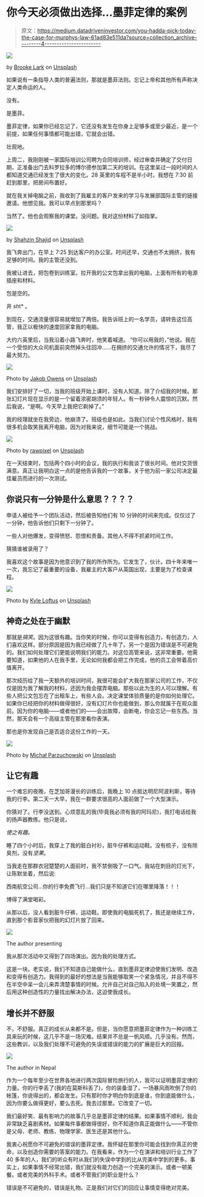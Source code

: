 # 你今天必须做出选择…墨菲定律的案例

> 原文：<https://medium.datadriveninvestor.com/you-hadda-pick-today-the-case-for-murphys-law-61ad83e511da?source=collection_archive---------4----------------------->

![](img/a5510b11f1d7653f72d35386d7a89aa4.png)

by [Brooke Lark](https://unsplash.com/@brookelark?utm_source=medium&utm_medium=referral) on [Unsplash](https://unsplash.com?utm_source=medium&utm_medium=referral)

如果说有一条指导人类的普遍法则，那就是墨菲法则。忘记上帝和其他所有声称决定人类命运的人。

没有。

是墨菲。

墨菲定律，如果你已经忘记了，它还没有发生在你身上足够多或至少最近，是一个前提，如果任何事情都可能出错，它就会出错。

壮观地。

上周二，我刚刚被一家国际培训公司聘为合同培训师，经过审查并确定了交付日期，正准备出门去科罗拉多的博尔德参加第二天的培训。在这里呆过一段时间的人都知道交通已经发生了很大的变化。28 英里的车程不是半小时。我想在 7:30 前赶到那里，把房间布置好。

就在我关掉电脑之前，我收到了我雇主的客户发来的学习与发展部国际主管的链接邀请。他想见我。我可以早点到那里吗？

当然了。他也会观察我的课堂。没问题。我对这份材料了如指掌。

![](img/f53c900ba6bf6d4e43876998e24afa4d.png)

by [Shahzin Shajid](https://unsplash.com/@shahzin_2903?utm_source=medium&utm_medium=referral) on [Unsplash](https://unsplash.com?utm_source=medium&utm_medium=referral)

我飞奔出门，在早上 7:25 到达客户的办公室。时间还早，交通也不太拥挤，我有足够的时间。我的主管还没到。

我被让进去，把包卷到训练室。拉开我的公文包拿出我的电脑，上面有所有的电源插座和材料。

包是空的。

井 *sh*t* 。

到现在，交通流量很容易就增加了两倍。我告诉班上的一名学员，请转告这位高管，我正以极快的速度回家拿我的电脑。

大约六英里后，当我沿着小路飞奔时，他笑着喊道。
“你可以用我的，”他说。我在一个受惊的大众司机面前突然掉头往回冲……在拥挤的交通允许的情况下，我尽了最大努力。

![](img/6d6dc84fe0a332943fbd1a87c94ede14.png)

Photo by [Jakob Owens](https://unsplash.com/@jakobowens1?utm_source=medium&utm_medium=referral) on [Unsplash](https://unsplash.com?utm_source=medium&utm_medium=referral)

我们安排好了一切，当我的班级开始上课时，没有人知道。除了介绍我的时候。那张幻灯片现在显示的是一个留着浓密胡须的年轻人。有一秒钟令人震惊的沉默。然后我说，“是啊。今天早上我把它剃掉了。”

我的经理就坐在我旁边，他崩溃了。班级也是如此。当我们讨论个性风格时，我有很多机会取笑我离开电脑，因为对我来说，细节可能是一个挑战。

![](img/2178652a23421bb022eb0c892ffa317e.png)

Photo by [rawpixel](https://unsplash.com/@rawpixel?utm_source=medium&utm_medium=referral) on [Unsplash](https://unsplash.com?utm_source=medium&utm_medium=referral)

在一天结束时，包括两个四小时的会议，我的执行和我谈了很长时间。他对交货很满意。真正让我明白这一点的是他告诉我的一个故事，关于他为前一家公司决定最佳雇员而进行的一次测试。

## 你说只有一分钟是什么意思？？？？

申请人被给予一个团队活动，然后被告知他们有 10 分钟的时间来完成。仅仅过了一分钟，他告诉他们只剩下一分钟了。

一些人对他爆发，变得愤怒、怨恨和责备。其他人不得不抓紧时间工作。

猜猜谁被录用了？

我喜欢这个故事是因为他意识到了我的所作所为。它发生了，伙计。四十年来唯一一次，我忘记了最重要的设备，我雇主的大客户从英国出现，主要是为了检查课程。

![](img/244bf8e15bf34f5d1f59a046b6c62742.png)

Photo by [Kyle Loftus](https://unsplash.com/@kalvisuals?utm_source=medium&utm_medium=referral) on [Unsplash](https://unsplash.com?utm_source=medium&utm_medium=referral)

## 神奇之处在于幽默

那就是*搞笑*。因为这很有趣。当你笑的时候，你可以变得有创造力，有创造力，人们喜欢这样。部分原因是因为我已经做了几十年了。另一个是因为错误是不可避免的。我们如何处理它们更能说明我们的能力。对这位高管来说，这非常重要。他需要知道，如果他的人在我手里，无论如何我都会把工作完成，他的员工会带着高价值离开。

那次经历给了我一天额外的培训时间，我很可能会扩大我在那家公司的工作，不仅仅是因为我了解我的材料，还因为我会摆弄电脑。那些以此为生的人可以理解。有些人把公文包忘在了出租车上，有些人会。决定课堂体验质量的是你如何处理它。如果你已经把你的材料做得很好，没有幻灯片你也能做到，那么你就属于在观众面前。因为你的电脑——或者他们的——会出故障，会断电，你会忘记一些东西。当然，那天会有一个高级主管在那里看你表演。

那也是你发现自己是否适合这份工作的一天。

![](img/864976ff512af4da262ba6f9a6c6dae4.png)

Photo by [Michał Parzuchowski](https://unsplash.com/@mparzuchowski?utm_source=medium&utm_medium=referral) on [Unsplash](https://unsplash.com?utm_source=medium&utm_medium=referral)

## 让它有趣

一个难忘的夜晚，在芝加哥漫长的训练后，我晚上 10 点抵达明尼阿波利斯，等待我的行李。第二天一大早，我在一群要求很高的人面前做了一个大型演示。

你猜对了。行李没送到。心烦意乱的我(毕竟我必须有我的阿玛尼)，我打电话给我的扬声器教练。他只是说，

*使之有趣。*

睡了四个小时后，我穿上了我的脏白衬衫，脏牛仔裤和运动鞋。没有梳子，没有除臭剂，没有*坚果*。

当我走在那群衣冠楚楚的人面前时，我不禁倒吸了一口气。我站在刺目的灯光下，让陈默坐着，然后说:

西南航空公司…你的行李免费飞行…我们只是不知道它们在哪里降落！！！

博得了满堂喝彩。

从那以后，没人看到脏牛仔裤，运动鞋。即使我的电脑死机了，我还是继续工作，直到那个影音家伙把我的幻灯片放了回来。

![](img/2d24783ed3c47598d05dd915f6290cd0.png)

The author presenting

我从那次活动中又得到了四场演出。因为我的处理方式。

这是一块。老实说，我们不知道自己能做什么，直到墨菲定律迫使我们发明、改造和变得有创造力。我得到的最好的想法是当我能够取笑一个紧急情况，并且不得不在半空中呆一会儿来弄清楚事情的时候。允许自己对自己陷入的处境一笑置之，然后用这种创造性的力量找出解决办法，这迫使我成长。

## 增长并不舒服

不，不舒服。真正的成长从来都不是。但是，当你愿意把墨菲定律作为一种训练工具来玩的时候，这几乎不是一场灾难。结果并不总是一帆风顺。几乎没有。然而，这些教训，以及我们处理不可避免的失误或错误的能力的扩展是巨大的回报。

![](img/470972fa92e44027fbdbe72720337379.png)

The author in Nepal

作为一个每年至少在世界各地进行两次国际冒险旅行的人，我可以证明墨菲定律的力量。你的行李丢了(我的在莫斯科丢了)，你的装备湿了，一场暴风雨吹倒了你的帐篷，你说得出的，都会发生。只有那时你才明白你到底是谁，你到底能做什么，因为你要么做得更好，要么去死。我去过那里。它改变了一切。

我们最好笑、最有影响力的故事几乎总是墨菲定律的结果。如果事情不顺利，我会非常缺乏喜剧素材。如果每件事都做得很好，你不知道你真正能做什么——不管你是父母、老师、教练、物理学家、医生还是其他什么。

我衷心祝愿你不可避免的错误的墨菲定律。我怀疑在那里你可能会找到你真正的使命，以及创造你需要的答案的能力。在我看来，作为一个在演讲和培训行业工作了 40 多年的人，我们的听众有时从我们的失误中学到的比从完美中学到的更多。事实上，如果事情不经常出错，我们就没有能力创造一个完美的演示。或者一顿美餐。或者完美的外科手术。或者不管我们的职业是什么？

错误是不可避免的，错误是礼物。正是我们对它们的回应让事情变得绝对完美。